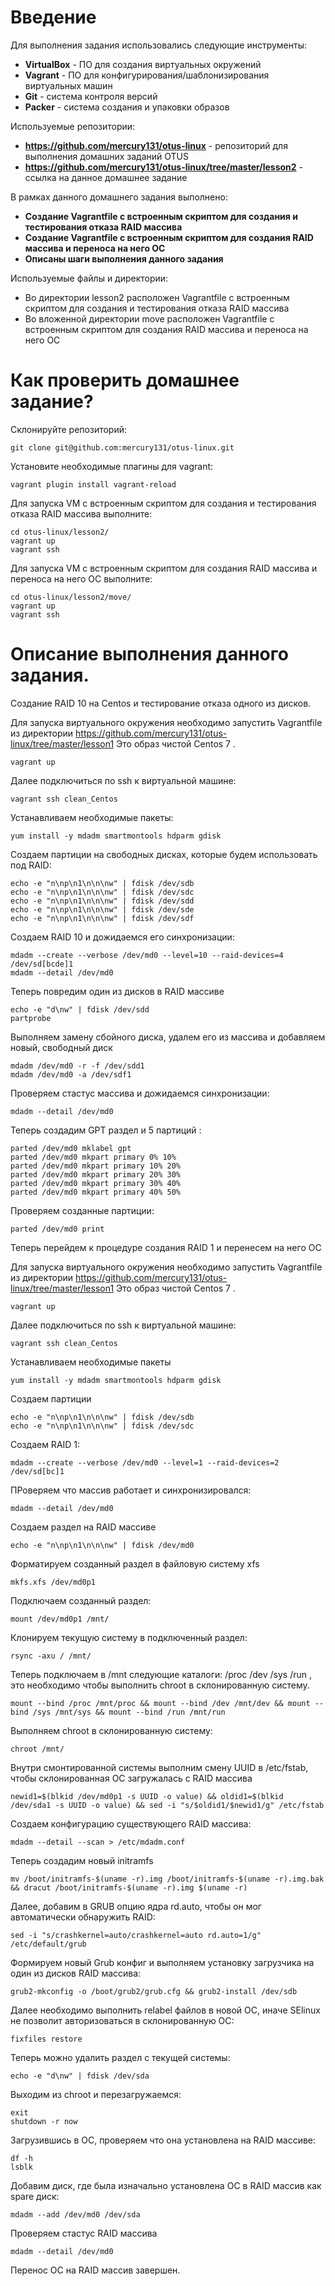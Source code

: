 # **Введение**

Для выполнения задания использовались следующие инструменты:
- **VirtualBox** - ПО для создания виртуальных окружений
- **Vagrant** - ПО для конфигурирования/шаблонизирования виртуальных машин
- **Git** - система контроля версий
- **Packer** - система создания и упаковки образов


Используемые репозитории:
- **https://github.com/mercury131/otus-linux** - репозиторий для выполнения домашних заданий OTUS
- **https://github.com/mercury131/otus-linux/tree/master/lesson2** - ссылка на данное домашнее задание

В рамках данного домашнего задания выполнено:
- **Создание Vagrantfile с встроенным скриптом для создания и тестирования отказа RAID массива** 
- **Создание Vagrantfile с встроенным скриптом для создания RAID массива и переноса на него ОС** 
- **Описаны шаги выполнения данного задания** 

Используемые файлы и директории:
- Во директории lesson2 расположен Vagrantfile с встроенным скриптом для создания и тестирования отказа RAID массива
- Во вложенной директории move расположен Vagrantfile с встроенным скриптом для создания RAID массива и переноса на него ОС


# Как проверить домашнее задание?

Склонируйте репозиторий:

```
git clone git@github.com:mercury131/otus-linux.git
```

Установите необходимые плагины для vagrant:

```
vagrant plugin install vagrant-reload
```

Для запуска VM с встроенным скриптом для создания и тестирования отказа RAID массива выполните:

```
cd otus-linux/lesson2/
vagrant up 
vagrant ssh
```

Для запуска VM с встроенным скриптом для создания RAID массива и переноса на него ОС выполните:

```
cd otus-linux/lesson2/move/
vagrant up 
vagrant ssh
```


# Описание выполнения данного задания.

Создание RAID 10 на Centos и тестирование отказа одного из дисков.

Для запуска виртуального окружения необходимо запустить Vagrantfile из директории https://github.com/mercury131/otus-linux/tree/master/lesson1 
Это образ чистой Centos 7 . 

```
vagrant up 
```

Далее подключиться по ssh к виртуальной машине:

```
vagrant ssh clean_Centos
```

Устанавливаем необходимые пакеты:

```
yum install -y mdadm smartmontools hdparm gdisk
```

Создаем партиции на свободных дисках, которые будем использовать под RAID:
```
echo -e "n\np\n1\n\n\nw" | fdisk /dev/sdb
echo -e "n\np\n1\n\n\nw" | fdisk /dev/sdc
echo -e "n\np\n1\n\n\nw" | fdisk /dev/sdd
echo -e "n\np\n1\n\n\nw" | fdisk /dev/sde
echo -e "n\np\n1\n\n\nw" | fdisk /dev/sdf 
```

Создаем RAID 10 и дожидаемся его синхронизации:

```
mdadm --create --verbose /dev/md0 --level=10 --raid-devices=4 /dev/sd[bcde]1
mdadm --detail /dev/md0
```

Теперь повредим один из дисков в RAID массиве
```
echo -e "d\nw" | fdisk /dev/sdd
partprobe
```

Выполняем замену сбойного диска, удалем его из массива и добавляем новый, свободный диск

```
mdadm /dev/md0 -r -f /dev/sdd1
mdadm /dev/md0 -a /dev/sdf1
```

Проверяем стастус массива и дожидаемся синхронизации:

```
mdadm --detail /dev/md0
```

Теперь создадим GPT раздел и 5 партиций :

```
parted /dev/md0 mklabel gpt
parted /dev/md0 mkpart primary 0% 10%
parted /dev/md0 mkpart primary 10% 20%
parted /dev/md0 mkpart primary 20% 30%
parted /dev/md0 mkpart primary 30% 40%
parted /dev/md0 mkpart primary 40% 50%
```

Проверяем созданные партиции:
```
parted /dev/md0 print
```



Теперь перейдем к процедуре создания RAID 1 и перенесем на него ОС

Для запуска виртуального окружения необходимо запустить Vagrantfile из директории https://github.com/mercury131/otus-linux/tree/master/lesson1 
Это образ чистой Centos 7 . 

```
vagrant up 
```

Далее подключиться по ssh к виртуальной машине:

```
vagrant ssh clean_Centos
```


Устанавливаем необходимые пакеты

```
yum install -y mdadm smartmontools hdparm gdisk
```

Создаем партиции

```
echo -e "n\np\n1\n\n\nw" | fdisk /dev/sdb
echo -e "n\np\n1\n\n\nw" | fdisk /dev/sdc
```

Создаем RAID 1:

```
mdadm --create --verbose /dev/md0 --level=1 --raid-devices=2 /dev/sd[bc]1
```

ПРоверяем что массив работает и синхронизировался:
```
mdadm --detail /dev/md0
```

Создаем раздел на RAID массиве

```
echo -e "n\np\n1\n\n\nw" | fdisk /dev/md0
```

Форматируем созданный раздел в файловую систему xfs

```
mkfs.xfs /dev/md0p1
```

Подключаем созданный раздел:

```
mount /dev/md0p1 /mnt/
```

Клонируем текущую систему в подключенный раздел:

```
rsync -axu / /mnt/
```

Теперь подключаем в /mnt следующие каталоги: /proc /dev /sys /run , это необходимо чтобы выполнить chroot в склонированную систему.

```
mount --bind /proc /mnt/proc && mount --bind /dev /mnt/dev && mount --bind /sys /mnt/sys && mount --bind /run /mnt/run
```

Выполняем chroot в склонированную систему:

```
chroot /mnt/
```
		
Внутри смонтированной системы выполним смену UUID в /etc/fstab, чтобы склонированная ОС загружалась с RAID массива

```
newid1=$(blkid /dev/md0p1 -s UUID -o value) && oldid1=$(blkid /dev/sda1 -s UUID -o value) && sed -i "s/$oldid1/$newid1/g" /etc/fstab
```

Создаем конфигурацию существующего RAID массива:

```
mdadm --detail --scan > /etc/mdadm.conf
```

Теперь создадим новый initramfs

```
mv /boot/initramfs-$(uname -r).img /boot/initramfs-$(uname -r).img.bak && dracut /boot/initramfs-$(uname -r).img $(uname -r)
```

Далее, добавим в GRUB опцию ядра rd.auto, чтобы он мог автоматически обнаружить RAID:

```
sed -i "s/crashkernel=auto/crashkernel=auto rd.auto=1/g" /etc/default/grub
```

Формируем новый Grub конфиг и выполняем установку загрузчика на один из дисков RAID массива:
```
grub2-mkconfig -o /boot/grub2/grub.cfg && grub2-install /dev/sdb
```

Далее необходимо выполнить relabel файлов в новой ОС, иначе SElinux не позволит авторизоваться в склонированную ОС:

```
fixfiles restore
```

Теперь можно удалить раздел с текущей системы:

```
echo -e "d\nw" | fdisk /dev/sda
```

Выходим из chroot и перезагружаемся:

```
exit
shutdown -r now
```

Загрузившись в ОС, проверяем что она установлена на RAID массиве:

```
df -h
lsblk
```

Добавим диск, где была изначально установлена ОС в RAID массив как spare диск:

```
mdadm --add /dev/md0 /dev/sda
```

Проверяем стастус RAID массива

```
mdadm --detail /dev/md0
```

Перенос ОС на RAID массив завершен.